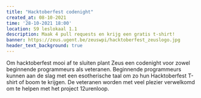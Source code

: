 ```yaml
---
title: "Hacktoberfest codenight"
created_at: 08-10-2021
time: '28-10-2021 18:00'
location: S9 leslokaal 1.1
description: Maak 4 pull requests en krijg een gratis t-shirt!
banner: https://zeus.ugent.be/zeuswpi/hacktoberfest_zeuslogo.jpg
header_text_background: true
---
```

Om hacktoberfest mooi af te sluiten plant Zeus een codenight voor zowel beginnende programmeurs als veteranen. Beginnende programmeurs kunnen aan de slag met een esotherische taal om zo hun Hacktoberfest T-shirt of boom te krijgen. De veteranen worden met veel plezier verwelkomd om te helpen met het project 12urenloop.
